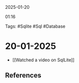 2025-01-20

01:16

Tags: #Sqlite #Sql #Database

# 20-01-2025

- [[Watched a video on SqlLite]]



## References